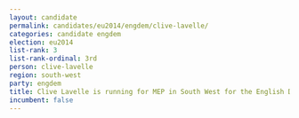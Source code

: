 ```yaml
---
layout: candidate
permalink: candidates/eu2014/engdem/clive-lavelle/
categories: candidate engdem
election: eu2014
list-rank: 3
list-rank-ordinal: 3rd
person: clive-lavelle
region: south-west
party: engdem
title: Clive Lavelle is running for MEP in South West for the English Democrats
incumbent: false
---
```

